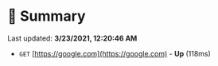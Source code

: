 # 📖 Summary
Last updated: **3/23/2021, 12:20:46 AM**

- `GET` [https://google.com](https://google.com) - **Up** (118ms)

